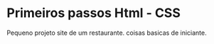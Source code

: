 # Primeiros passos Html - CSS
Pequeno projeto site de um restaurante.
coisas basicas de iniciante.



